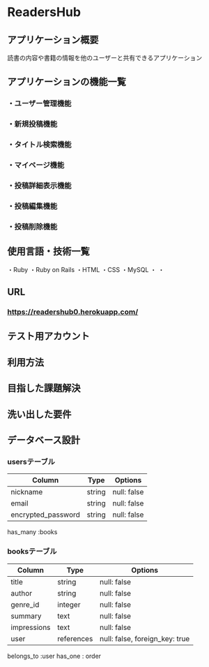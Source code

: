 # ReadersHub

## アプリケーション概要
読書の内容や書籍の情報を他のユーザーと共有できるアプリケーション

## アプリケーションの機能一覧
### ・ユーザー管理機能
### ・新規投稿機能
### ・タイトル検索機能
### ・マイページ機能
### ・投稿詳細表示機能
### ・投稿編集機能
### ・投稿削除機能


## 使用言語・技術一覧
・Ruby
・Ruby on Rails
・HTML
・CSS
・MySQL
・
・
## URL
### https://readershub0.herokuapp.com/


## テスト用アカウント
## 利用方法
## 目指した課題解決
## 洗い出した要件


## データベース設計

### usersテーブル

| Column             | Type   | Options     |
| ------------------ | ------ | ----------- |
| nickname           | string | null: false |
| email              | string | null: false |
| encrypted_password | string | null: false |

has_many :books

### booksテーブル

| Column        | Type       | Options                        |
| ------------- | ---------- | ------------------------------ |
| title         | string     | null: false                    |
| author        | string     | null: false                    |
| genre_id      | integer    | null: false                    |
| summary       | text       | null: false                    |
| impressions   | text       | null: false                    |
| user          | references | null: false, foreign_key: true |

belongs_to :user
has_one : order